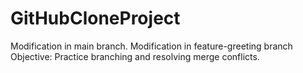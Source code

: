
# GitHubCloneProject
Modification in main branch.
Modification in feature-greeting branch
Objective: Practice branching and resolving merge conflicts.
